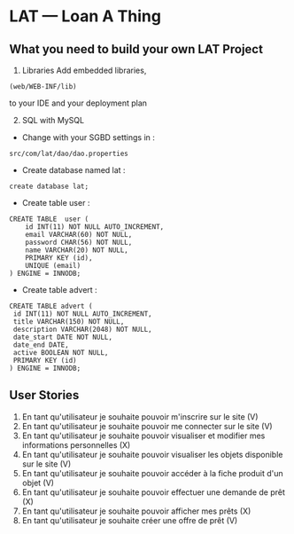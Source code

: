LAT — Loan A Thing
==================================================

What you need to build your own LAT Project
-------------------------------------------

1. Libraries
Add embedded libraries,
```
(web/WEB-INF/lib)
```
to your IDE and your deployment plan

2. SQL with MySQL
- Change with your SGBD settings in :
```
src/com/lat/dao/dao.properties
```
- Create database named lat :
```
create database lat;
```
- Create table user :
```
CREATE TABLE  user (
    id INT(11) NOT NULL AUTO_INCREMENT,
    email VARCHAR(60) NOT NULL,
    password CHAR(56) NOT NULL,
    name VARCHAR(20) NOT NULL,
    PRIMARY KEY (id),
    UNIQUE (email)
) ENGINE = INNODB;
```

- Create table advert :
```
CREATE TABLE advert (
 id INT(11) NOT NULL AUTO_INCREMENT,
 title VARCHAR(150) NOT NULL,
 description VARCHAR(2048) NOT NULL,
 date_start DATE NOT NULL,
 date_end DATE,
 active BOOLEAN NOT NULL,
 PRIMARY KEY (id)
) ENGINE = INNODB;
```

User Stories
-------------------------------------------

1. En tant qu'utilisateur je souhaite pouvoir m'inscrire sur le site (V)
2. En tant qu'utilisateur je souhaite pouvoir me connecter sur le site (V)
3. En tant qu'utilisateur je souhaite pouvoir visualiser et modifier mes informations personnelles (X)
4. En tant qu'utilisateur je souhaite pouvoir visualiser les objets disponible sur le site (V)
5. En tant qu'utilisateur je souhaite pouvoir accéder à la fiche produit d'un objet (V)
6. En tant qu'utilisateur je souhaite pouvoir effectuer une demande de prêt (X)
7. En tant qu'utilisateur je souhaite pouvoir afficher mes prêts (X)
8. En tant qu'utilisateur je souhaite créer une offre de prêt (V)